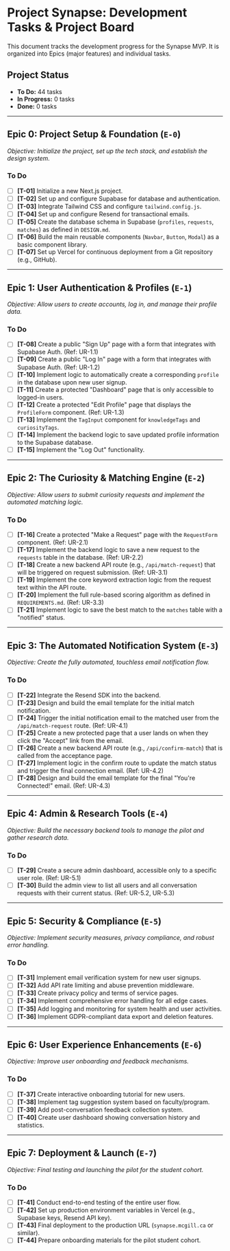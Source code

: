 # Project Synapse: Development Tasks & Project Board

This document tracks the development progress for the Synapse MVP. It is organized into Epics (major features) and individual tasks.

## Project Status

-   **To Do:** 44 tasks
-   **In Progress:** 0 tasks
-   **Done:** 0 tasks

---

## Epic 0: Project Setup & Foundation (`E-0`)

*Objective: Initialize the project, set up the tech stack, and establish the design system.*

### To Do

-   [ ] **[T-01]** Initialize a new Next.js project.
-   [ ] **[T-02]** Set up and configure Supabase for database and authentication.
-   [ ] **[T-03]** Integrate Tailwind CSS and configure `tailwind.config.js`.
-   [ ] **[T-04]** Set up and configure Resend for transactional emails.
-   [ ] **[T-05]** Create the database schema in Supabase (`profiles`, `requests`, `matches`) as defined in `DESIGN.md`.
-   [ ] **[T-06]** Build the main reusable components (`Navbar`, `Button`, `Modal`) as a basic component library.
-   [ ] **[T-07]** Set up Vercel for continuous deployment from a Git repository (e.g., GitHub).

---

## Epic 1: User Authentication & Profiles (`E-1`)

*Objective: Allow users to create accounts, log in, and manage their profile data.*

### To Do

-   [ ] **[T-08]** Create a public "Sign Up" page with a form that integrates with Supabase Auth. (Ref: UR-1.1)
-   [ ] **[T-09]** Create a public "Log In" page with a form that integrates with Supabase Auth. (Ref: UR-1.2)
-   [ ] **[T-10]** Implement logic to automatically create a corresponding `profile` in the database upon new user signup.
-   [ ] **[T-11]** Create a protected "Dashboard" page that is only accessible to logged-in users.
-   [ ] **[T-12]** Create a protected "Edit Profile" page that displays the `ProfileForm` component. (Ref: UR-1.3)
-   [ ] **[T-13]** Implement the `TagInput` component for `knowledgeTags` and `curiosityTags`.
-   [ ] **[T-14]** Implement the backend logic to save updated profile information to the Supabase database.
-   [ ] **[T-15]** Implement the "Log Out" functionality.

---

## Epic 2: The Curiosity & Matching Engine (`E-2`)

*Objective: Allow users to submit curiosity requests and implement the automated matching logic.*

### To Do

-   [ ] **[T-16]** Create a protected "Make a Request" page with the `RequestForm` component. (Ref: UR-2.1)
-   [ ] **[T-17]** Implement the backend logic to save a new request to the `requests` table in the database. (Ref: UR-2.2)
-   [ ] **[T-18]** Create a new backend API route (e.g., `/api/match-request`) that will be triggered on request submission. (Ref: UR-3.1)
-   [ ] **[T-19]** Implement the core keyword extraction logic from the request text within the API route.
-   [ ] **[T-20]** Implement the full rule-based scoring algorithm as defined in `REQUIREMENTS.md`. (Ref: UR-3.3)
-   [ ] **[T-21]** Implement logic to save the best match to the `matches` table with a "notified" status.

---

## Epic 3: The Automated Notification System (`E-3`)

*Objective: Create the fully automated, touchless email notification flow.*

### To Do

-   [ ] **[T-22]** Integrate the Resend SDK into the backend.
-   [ ] **[T-23]** Design and build the email template for the initial match notification.
-   [ ] **[T-24]** Trigger the initial notification email to the matched user from the `/api/match-request` route. (Ref: UR-4.1)
-   [ ] **[T-25]** Create a new protected page that a user lands on when they click the "Accept" link from the email.
-   [ ] **[T-26]** Create a new backend API route (e.g., `/api/confirm-match`) that is called from the acceptance page.
-   [ ] **[T-27]** Implement logic in the confirm route to update the match status and trigger the final connection email. (Ref: UR-4.2)
-   [ ] **[T-28]** Design and build the email template for the final "You're Connected!" email. (Ref: UR-4.3)

---

## Epic 4: Admin & Research Tools (`E-4`)

*Objective: Build the necessary backend tools to manage the pilot and gather research data.*

### To Do

-   [ ] **[T-29]** Create a secure admin dashboard, accessible only to a specific user role. (Ref: UR-5.1)
-   [ ] **[T-30]** Build the admin view to list all users and all conversation requests with their current status. (Ref: UR-5.2, UR-5.3)

---

## Epic 5: Security & Compliance (`E-5`)

*Objective: Implement security measures, privacy compliance, and robust error handling.*

### To Do
-   [ ] **[T-31]** Implement email verification system for new user signups.
-   [ ] **[T-32]** Add API rate limiting and abuse prevention middleware.
-   [ ] **[T-33]** Create privacy policy and terms of service pages.
-   [ ] **[T-34]** Implement comprehensive error handling for all edge cases.
-   [ ] **[T-35]** Add logging and monitoring for system health and user activities.
-   [ ] **[T-36]** Implement GDPR-compliant data export and deletion features.

---

## Epic 6: User Experience Enhancements (`E-6`)

*Objective: Improve user onboarding and feedback mechanisms.*

### To Do
-   [ ] **[T-37]** Create interactive onboarding tutorial for new users.
-   [ ] **[T-38]** Implement tag suggestion system based on faculty/program.
-   [ ] **[T-39]** Add post-conversation feedback collection system.
-   [ ] **[T-40]** Create user dashboard showing conversation history and statistics.

---

## Epic 7: Deployment & Launch (`E-7`)

*Objective: Final testing and launching the pilot for the student cohort.*

### To Do
-   [ ] **[T-41]** Conduct end-to-end testing of the entire user flow.
-   [ ] **[T-42]** Set up production environment variables in Vercel (e.g., Supabase keys, Resend API key).
-   [ ] **[T-43]** Final deployment to the production URL (`synapse.mcgill.ca` or similar).
-   [ ] **[T-44]** Prepare onboarding materials for the pilot student cohort.